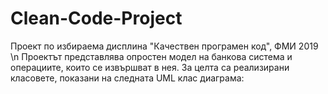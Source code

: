 # Clean-Code-Project
Проект по избираема дисплина "Качествен програмен код", ФМИ 2019 \n
Проектът представлява опростен модел на банкова система и операциите, които се извършват в нея. За целта са реализирани класовете, показани на следната UML клас диаграма:

